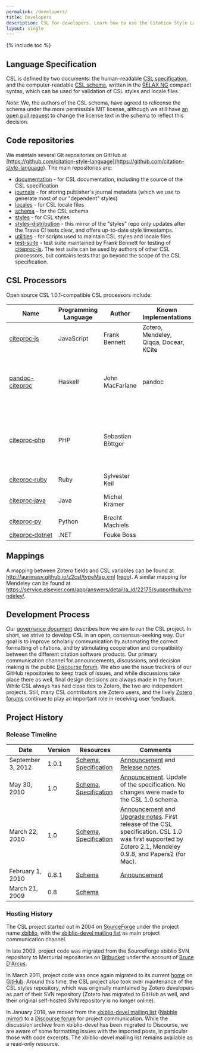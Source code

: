 ```yaml
---
permalink: /developers/
title: Developers
description: CSL for developers. Learn how to use the Citation Style Language in your software and how to contribute to its development.
layout: single
---
```

{% include toc %}

## Language Specification

CSL is defined by two documents: the human-readable [CSL specification](http://docs.citationstyles.org/en/1.0.1/specification.html), and the computer-readable [CSL schema](https://github.com/citation-style-language/schema/tree/v1.0.1), written in the [RELAX NG](http://relaxng.org/) compact syntax, which can be used for validation of CSL styles and locale files.

_Note_: We, the authors of the CSL schema, have agreed to relicense the schema under the more permissible MIT license, although we still have [an open pull request](https://github.com/citation-style-language/schema/pull/143) to change the license text in the schema to reflect this decision.

## Code repositories

We maintain several Git repositories on GitHub at [https://github.com/citation-style-language](https://github.com/citation-style-language).
The main repositories are:

* [documentation](https://github.com/citation-style-language/documentation) - for CSL documentation, including the source of the CSL specification
* [journals](https://github.com/citation-style-language/journals) - for storing publisher's journal metadata (which we use to generate most of our "dependent" styles)
* [locales](https://github.com/citation-style-language/locales) - for CSL locale files
* [schema](https://github.com/citation-style-language/schema) - for the CSL schema
* [styles](https://github.com/citation-style-language/styles) - for CSL styles
* [styles-distribution](https://github.com/citation-style-language/styles-distribution) - this mirror of the "styles" repo only updates after the Travis CI tests clear, and offers up-to-date style timestamps.
* [utilities](https://github.com/citation-style-language/utilities) - for scripts used to maintain CSL styles and locale files
* [test-suite](https://github.com/citation-style-language/test-suite) - test suite maintained by Frank Bennett for testing of [citeproc-js](https://github.com/juris-m/citeproc-js).
The test suite can be used by authors of other CSL processors, but contains tests that go beyond the scope of the CSL specification.

## CSL Processors

Open source CSL 1.0.1-compatible CSL processors include:

<table>
  <thead>
    <tr>
      <th>Name</th>
      <th>Programming Language</th>
      <th>Author</th>
      <th>Known Implementations</th>
      <th>Comments</th>
    </tr>
  </thead>
  <tbody>
    <tr>
      <td><a href="https://github.com/juris-m/citeproc-js">citeproc‑js</a></td>
      <td>JavaScript</td>
      <td>Frank Bennett</td>
      <td>Zotero, Mendeley, Qiqqa, Docear, KCite</td>
      <td></td>
    </tr>
    <tr>
      <td><a href="https://hackage.haskell.org/package/pandoc-citeproc">pandoc-citeproc</a></td>
      <td>Haskell</td>
      <td>John MacFarlane</td>
      <td>pandoc</td>
      <td>Continuation of Andrea Rossato's <a href="http://hackage.haskell.org/package/citeproc-hs">citeproc‑hs</a>, which was last updated in 2015.</td>
    </tr>
    <tr>
      <td><a href="https://github.com/seboettg/citeproc-php">citeproc‑php</a></td>
      <td>PHP</td>
      <td>Sebastian Böttger</td>
      <td></td>
      <td>Replaces the original <a href="http://bitbucket.org/rjerome/citeproc-php">citeproc‑php</a> by Ron Jerome, which was last updated in 2013.</td>
    </tr>
    <tr>
      <td><a href="https://github.com/inukshuk/citeproc-ruby">citeproc‑ruby</a></td>
      <td>Ruby</td>
      <td>Sylvester Keil</td>
      <td></td>
      <td></td>
    </tr>
    <tr>
      <td><a href="https://github.com/michel-kraemer/citeproc-java">citeproc‑java</a></td>
      <td>Java</td>
      <td>Michel Krämer</td>
      <td></td>
      <td>Java wrapper for citeproc-js</td>
    </tr>
    <tr>
      <td><a href="https://github.com/brechtm/citeproc-py">citeproc‑py</a></td>
      <td>Python</td>
      <td>Brecht Machiels</td>
      <td></td>
      <td></td>
    </tr>
    <tr>
      <td><a href="https://github.com/fouke-boss/citeproc-dotnet">citeproc‑dotnet</a></td>
      <td>.NET</td>
      <td>Fouke Boss</td>
      <td></td>
      <td></td>
    </tr>
  </tbody>
</table>

## Mappings

A mapping between Zotero fields and CSL variables can be found at <http://aurimasv.github.io/z2csl/typeMap.xml> ([repo](https://github.com/aurimasv/z2csl)).
A similar mapping for Mendeley can be found at <https://service.elsevier.com/app/answers/detail/a_id/22175/supporthub/mendeley/>.

## Development Process

Our [governance document](https://github.com/citation-style-language/governance/blob/master/governance.md) describes how we aim to run the CSL project.
In short, we strive to develop CSL in an open, consensus-seeking way.
Our goal is to improve scholarly communication by automating the correct formatting of citations, and by stimulating cooperation and compatibility between the different citation software products.
Our primary communication channel for announcements, discussions, and decision making is the public [Discourse forum](https://discourse.citationstyles.org/).
We also use the issue trackers of our GitHub repositories to keep track of issues, and while discussions take place there as well, final design decisions are always made in the forum.
While CSL always has had close ties to Zotero, the two are independent projects.
Still, many CSL contributors are Zotero users, and the lively [Zotero forums](http://forums.zotero.org/) continue to play an important role in receiving user feedback.

## Project History

### Release Timeline

<table>
  <thead>
    <tr>
      <th>Date</th>
      <th>Version</th>
      <th>Resources</th>
      <th>Comments</th>
    </tr>
  </thead>
  <tbody>
    <tr>
      <td>September 3, 2012</td>
      <td>1.0.1</td>
      <td><a href="https://github.com/citation-style-language/schema/tree/v1.0.1">Schema</a>, <a href="http://docs.citationstyles.org/en/1.0.1/specification.html">Specification</a></td>
      <td><a href="http://citationstyles.org/2012/09/03/citation-style-language-1-0-1-update/">Announcement</a> and <a href="http://docs.citationstyles.org/en/1.0.1/release-notes.html">Release notes</a>.</td>
    </tr>
    <tr>
      <td>May 30, 2010</td>
      <td>1.0</td>
      <td><a href="https://github.com/citation-style-language/schema/tree/v1.0">Schema</a>, <a href="http://docs.citationstyles.org/en/1.0/specification.html">Specification</a></td>
      <td><a href="http://citationstyles.org/2010/05/30/csl-1-0-specification-update-2010-05-30/">Announcement</a>. Update of the specification. No changes were made to the CSL 1.0 schema.</td>
    </tr>
    <tr>
      <td>March 22, 2010</td>
      <td>1.0</td>
      <td><a href="https://github.com/citation-style-language/schema/tree/v1.0">Schema</a>, <a href="http://docs.citationstyles.org/en/1.0-20100321/specification.html">Specification</a></td>
      <td><a href="http://citationstyles.org/2010/03/22/citation-style-language-1-0/">Announcement</a> and <a href="http://docs.citationstyles.org/en/1.0-20100321/release-notes.html">Upgrade notes</a>. First release of the CSL specification. CSL 1.0 was first supported by Zotero 2.1, Mendeley 0.9.8, and Papers2 (for Mac).</td>
    </tr>
    <tr>
      <td>February 1, 2010</td>
      <td>0.8.1</td>
      <td><a href="https://github.com/citation-style-language/schema/tree/v0.8.1">Schema</a></td>
      <td><a href="http://sourceforge.net/mailarchive/message.php?msg_id=24483054">Announcement</a></td>
    </tr>
    <tr>
      <td>March 21, 2009</td>
      <td>0.8</td>
      <td><a href="https://github.com/citation-style-language/schema/tree/v0.8">Schema</a></td>
      <td></td>
    </tr>
  </tbody>
</table>

### Hosting History

The CSL project started out in 2004 on [SourceForge](https://sourceforge.net/) under the project name [xbiblio](https://sourceforge.net/projects/xbiblio/), with the [xbiblio-devel mailing list](https://lists.sourceforge.net/lists/listinfo/xbiblio-devel) as main project communication channel.

In late 2009, project code was migrated from the SourceForge xbiblio SVN repository to Mercurial repositories on [Bitbucket](https://bitbucket.org/) under the account of [Bruce D'Arcus](https://bitbucket.org/bdarcus).

In March 2011, project code was once again migrated to its current [home](https://github.com/citation-style-language/) on [GitHub](https://github.com/). Around this time, the CSL project also took over maintenance of the CSL styles repository, which was originally maintained by Zotero developers as part of their SVN repository (Zotero has migrated to GitHub as well, and their original self-hosted SVN repository is no longer online).

In January 2018, we moved from the [xbiblio-devel mailing list](https://lists.sourceforge.net/lists/listinfo/xbiblio-devel) ([Nabble mirror](http://xbiblio-devel.2463403.n2.nabble.com/)) to a [Discourse forum](https://discourse.citationstyles.org/) for project communication. While the discussion archive from xbiblio-devel has been migrated to Discourse, we are aware of some formatting issues with the imported posts, in particular those with code excerpts. The xbiblio-devel mailing list remains available as a read-only resource.
